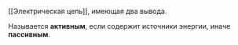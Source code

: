[[Электрическая цепь]], имеющая два вывода.

Называется **активным**, если содержит источники энергии, иначе **пассивным**.